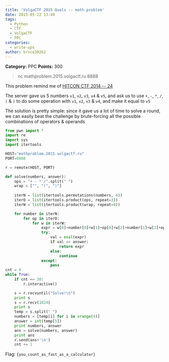 ```yaml
---
title: 'VolgaCTF 2015 Quals -- math problem'
date: 2015-05-22 13:49
tags:
  - Python
  - CTF
  - VolgaCTF
  - PPC
categories:
  - write-ups
author: bruce30262
---
```


**Category:** PPC
**Points:** 300
> nc mathproblem.2015.volgactf.ru 8888

This problem remind me of [HITCON CTF 2014 -- 24](https://github.com/ctfs/write-ups-2014/tree/master/hitcon-ctf-2014/24)

<!-- more -->

The server gave us 5 numbers `v1`, `v2`, `v3`, `v4` & `v5`, and ask us to use `+`, `-`, `*`, `/`, `(` & `)` to do some operation with `v1`, `v2`, `v3` & `v4`, and make it equal to `v5`

The solution is pretty simple: since it gave us a lot of time to solve a round, we can easily beat the challenge by brute-forcing all the possible combinations of operators & operands

```python
from pwn import *
import re
import sys
import itertools

HOST="mathproblem.2015.volgactf.ru"
PORT=8888

r = remote(HOST, PORT)

def solve(numbers, answer):
    ops = "+ - * /".split(" ")
    wrap = ["", "(", ")"]
    
    iterN = list(itertools.permutations(numbers, 4))
    iterO = list(itertools.product(ops, repeat=3))
    iterW = list(itertools.product(wrap, repeat=8))

    for number in iterN:
        for op in iterO:
            for w in iterW:
                expr = w[0]+number[0]+w[1]+op[0]+w[2]+number[1]+w[3]+op[1]+w[4]+number[2]+w[5]+op[2]+w[6]+number[3]+w[7]
                try:
                    val = eval(expr)
                    if val == answer:
                        return expr
                    else:
                        continue
                except:
                    pass
cnt = 0
while True:
    if cnt == 30:
        r.interactive()

    s = r.recvuntil("Solve!\n")
    print s
    s = r.recv(1024)
    print s
    temp = s.split(" ")
    numbers = [temp[i] for i in xrange(4)]
    answer = int(temp[5])
    print numbers, answer
    ans = solve(numbers, answer)
    print ans
    r.send(ans+'\n')
    cnt += 1

```

Flag: `{you_count_as_fast_as_a_calculator}`


